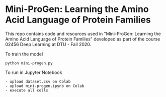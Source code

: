 # Mini-ProGen: Learning the Amino Acid Language of Protein Families
This repo contains code and resources used in "Mini-ProGen: Learning the Amino Acid Language of Protein Families" developed as part of the course 02456 Deep Learning at DTU - Fall 2020.

To train the model

    python mini-progen.py
    
To run in Jupyter Notebook

    - upload dataset.csv on Colab
    - upload mini-progen.ipynb on Colab
    - execute all cells
